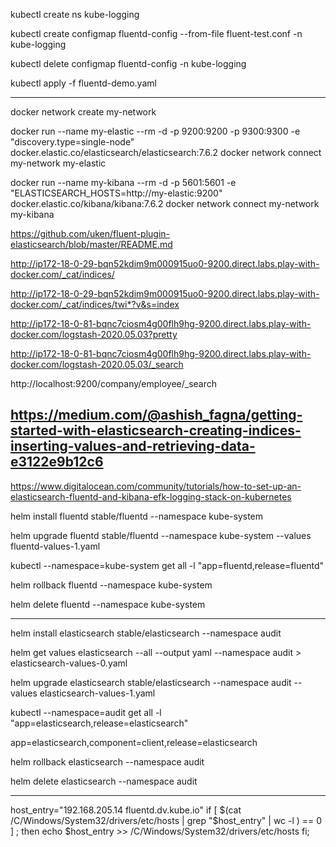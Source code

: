 
kubectl create ns  kube-logging

kubectl create configmap fluentd-config  --from-file fluent-test.conf -n kube-logging

kubectl delete configmap fluentd-config  -n kube-logging

kubectl apply -f fluentd-demo.yaml

-----------------------------------------------------------------------
docker network create my-network

docker run --name my-elastic --rm -d -p 9200:9200 -p 9300:9300 -e "discovery.type=single-node" docker.elastic.co/elasticsearch/elasticsearch:7.6.2
docker network connect my-network my-elastic

docker run --name my-kibana  --rm -d -p 5601:5601 -e "ELASTICSEARCH_HOSTS=http://my-elastic:9200" docker.elastic.co/kibana/kibana:7.6.2
docker network connect my-network my-kibana

https://github.com/uken/fluent-plugin-elasticsearch/blob/master/README.md


http://ip172-18-0-29-bqn52kdim9m000915uo0-9200.direct.labs.play-with-docker.com/_cat/indices/

http://ip172-18-0-29-bqn52kdim9m000915uo0-9200.direct.labs.play-with-docker.com/_cat/indices/twi*?v&s=index

http://ip172-18-0-81-bqnc7ciosm4g00flh9hg-9200.direct.labs.play-with-docker.com/logstash-2020.05.03?pretty

http://ip172-18-0-81-bqnc7ciosm4g00flh9hg-9200.direct.labs.play-with-docker.com/logstash-2020.05.03/_search

http://localhost:9200/company/employee/_search


https://medium.com/@ashish_fagna/getting-started-with-elasticsearch-creating-indices-inserting-values-and-retrieving-data-e3122e9b12c6
-----------------------------------------------------------------------

https://www.digitalocean.com/community/tutorials/how-to-set-up-an-elasticsearch-fluentd-and-kibana-efk-logging-stack-on-kubernetes

helm install fluentd stable/fluentd  --namespace kube-system

helm upgrade fluentd stable/fluentd  --namespace kube-system --values fluentd-values-1.yaml

kubectl --namespace=kube-system get all -l "app=fluentd,release=fluentd"

helm rollback fluentd --namespace kube-system

helm delete fluentd --namespace kube-system

-----------------------------------------------------------------------

helm install elasticsearch  stable/elasticsearch --namespace audit

helm get values elasticsearch  --all --output  yaml --namespace audit > elasticsearch-values-0.yaml

helm upgrade elasticsearch stable/elasticsearch  --namespace audit --values elasticsearch-values-1.yaml

kubectl --namespace=audit get all -l "app=elasticsearch,release=elasticsearch"

app=elasticsearch,component=client,release=elasticsearch

helm rollback elasticsearch --namespace audit

helm delete elasticsearch --namespace audit

-----------------------------------------------------------------------







host_entry="192.168.205.14 fluentd.dv.kube.io"
if [ $(cat /C/Windows/System32/drivers/etc/hosts | grep "$host_entry" | wc -l ) == 0  ] ; then
echo $host_entry >> /C/Windows/System32/drivers/etc/hosts 
fi;


